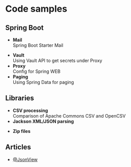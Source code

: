 # Code samples

## Spring Boot
- **Mail**\
Spring Boot Starter Mail

[//]: # (Need refactoring )
- **Vault**\
Using Vault API to get secrets under Proxy
- **Proxy**\
Config for Spring WEB
- **Paging**\
Using Spring Data for paging

## Libraries
- **CSV processing**\
  Comparison of Apache Commons CSV and OpenCSV
- **Jackson XML/JSON parsing**

[//]: # (  Not finished)
- **Zip files**

[//]: # (  Not finished)

## Articles
- [@JsonView](https://reflectoring.io/jackson-jsonview-tutorial/)

[//]: # (
TODO
zip
smb
сертификаты?
xml
json streaming parsing
rabbit mq
брокеры сообщений
spring validation
springdoc
)
